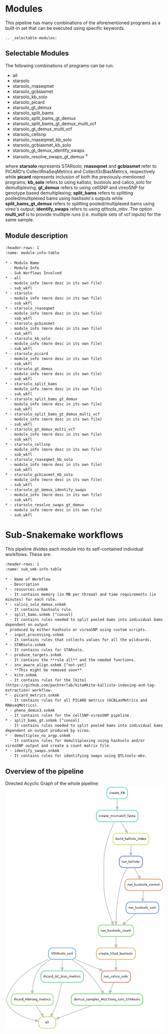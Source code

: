 # Modules
This pipeline has many combinations of the aforementioned programs as a built-in set that can be executed using specific keywords. 

```{eval-rst}
.. _selectable-modules:
```

## Selectable Modules
The following combinations of programs can be run:

<ul>
<li> all</li>
<li> starsolo</li>
<li> starsolo_rnaseqmet</li>
<li> starsolo_gcbiasmet</li>
<li> starsolo_kb_solo</li>
<li> starsolo_picard</li>
<li> starsolo_gt_demux</li>
<li> starsolo_split_bams</li>
<li> starsolo_split_bams_gt_demux</li>
<li> starsolo_split_bams_gt_demux_multi_vcf</li>
<li> starsolo_gt_demux_multi_vcf</li>
<li> starsolo_cellsnp</li>
<li>starsolo_rnaseqmet_kb_solo</li>
<li>starsolo_gcbiasmet_kb_solo</li>
<li>starsolo_gt_demux_identify_swaps</li>
<li>starsolo_resolve_swaps_gt_demux <sup><small>#</small></sup></li>
</ul>

where **starsolo** represents STARsolo; **rnaseqmet** and **gcbiasmet** refer to PICARD's CollectRnaSeqMetrics and CollectGcBiasMetrics, respectively while **picard** represents inclusion of both the previously-mentioned programs; **kb_solo** refers to using kallisto, bustools and calico_solo for demultiplexing; **gt_demux** refers to using cellSNP and vireoSNP for genotype based demultiplexing; **split_bams** refers to splitting pooled/multiplexed bams using hashsolo's outputs while **split_bams_gt_demux** refers to splitting pooled/multiplexed bams using vireo's output; **identify_swaps** refers to using qtltools_mbv. The option **multi_vcf** is to provide muiltiple runs (i.e. multiple sets of vcf inputs) for the same sample.

## Module description

```{list-table} Modules_info
:header-rows: 1
:name: module-info-table

* - Module Name
  - Module Info
  - Sub Worflows Involved
* - all
  - module_info (more desc in its own file)
  - sub_wkfl
* - starsolo
  - module_info (more desc in its own file)
  - sub_wkfl
* - starsolo_rnaseqmet
  - module_info (more desc in its own file)
  - sub_wkfl
* - starsolo_gcbiasmet
  - module_info (more desc in its own file)
  - sub_wkfl
* - starsolo_kb_solo
  - module_info (more desc in its own file)
  - sub_wkfl
* - starsolo_picard
  - module_info (more desc in its own file)
  - sub_wkfl
* - starsolo_gt_demux
  - module_info (more desc in its own file)
  - sub_wkfl
* - starsolo_split_bams
  - module_info (more desc in its own file)
  - sub_wkfl
* - starsolo_split_bams_gt_demux
  - module_info (more desc in its own file)
  - sub_wkfl
* - starsolo_split_bams_gt_demux_multi_vcf
  - module_info (more desc in its own file)
  - sub_wkfl
* - starsolo_gt_demux_multi_vcf
  - module_info (more desc in its own file)
  - sub_wkfl
* - starsolo_cellsnp
  - module_info (more desc in its own file)
  - sub_wkfl
* - starsolo_rnaseqmet_kb_solo
  - module_info (more desc in its own file)
  - sub_wkfl
* - starsolo_gcbiasmet_kb_solo
  - module_info (more desc in its own file)
  - sub_wkfl
* - starsolo_gt_demux_identify_swaps
  - module_info (more desc in its own file)
  - sub_wkfl
* - starsolo_resolve_swaps_gt_demux
  - module_info (more desc in its own file)
  - sub_wkfl
```

# Sub-Snakemake workflows
This pipeline divides each module into its self-contained individual workflows. These are:

```{list-table} Sub_Snakemake_workflows_table
:header-rows: 1
:name: sub_smk-info-table

* - Name of Workflow
  - Description
* - resources.snkmk 
  - It contains memory (in MB per thread) and time requirements (in minutes) for each rule.
* - calico_solo_demux.snkmk 
  - It contains hashsolo rule.
* - split_bams.snkmk [^consol]
  - It contains rules needed to split pooled bams into individual bams dependent on output
  produced by either hashsolo or vireoSNP using custom scripts.
* - input_processing.snkmk 
  - It contains rules that collects values for all the wildcards.
* - STARsolo.snkmk 
  - It contains rules for STARsolo.
* - produce_targets.snkmk 
  - It contains the **rule all** and the needed functions.
* - snv_aware_align.snkmk [^not-yet]
  - **This might be removed soon**
* - kite.snkmk  
  - It contains rules for the [kite](https://github.com/pachterlab/kite#kite-kallisto-indexing-and-tag-extraction) workflow.
* - picard_metrics.snkmk 
  - It contains rules for all PICARD metrics (GCBiasMetrics and RNAseqMetrics).
* - pheno_demux3.snkmk 
  - It contains rules for the cellSNP-vireoSNP pipeline.
* - split_bams_gt.snkmk [^consol]
  - It contains rules needed to split pooled bams into individual bams dependent on output produced by vireo.
* - demultiplex_no_argp.snkmk
  - It contains rules for demultiplexing using hashsolo and/or vireoSNP output and create a count matrix file.
* - identify_swaps.snkmk 
  - It contains rules for identifying swaps using QTLtools-mbv.
```

[^consol]: Consolidating into one

[^not-yet]: Not yet implemented


## Overview of the pipeline

Directed Acyclic Graph of the whole pipeline:
![DAG](../../images/Whole_pipeline.png)